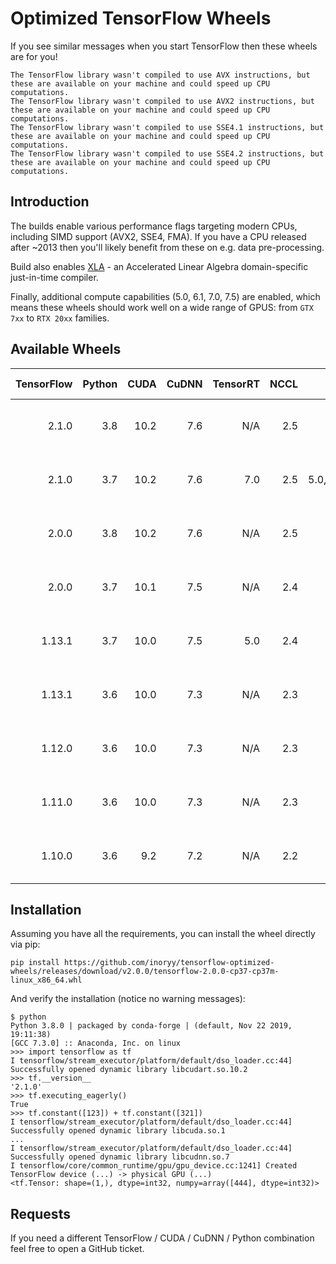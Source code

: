 # Optimized TensorFlow Wheels

If you see similar messages when you start TensorFlow then these wheels are for you!

```
The TensorFlow library wasn't compiled to use AVX instructions, but these are available on your machine and could speed up CPU computations.
The TensorFlow library wasn't compiled to use AVX2 instructions, but these are available on your machine and could speed up CPU computations.
The TensorFlow library wasn't compiled to use SSE4.1 instructions, but these are available on your machine and could speed up CPU computations.
The TensorFlow library wasn't compiled to use SSE4.2 instructions, but these are available on your machine and could speed up CPU computations.
```

## Introduction

The builds enable various performance flags targeting modern CPUs, including SIMD support (AVX2, SSE4, FMA).
If you have a CPU released after ~2013 then you'll likely benefit from these on e.g. data pre-processing.

Build also enables [XLA](https://www.tensorflow.org/xla/) - an Accelerated Linear Algebra domain-specific just-in-time compiler.

Finally, additional compute capabilities (5.0, 6.1, 7.0, 7.5) are enabled, which means these wheels should work well on a wide range of GPUS: from `GTX 7xx` to `RTX 20xx` families.

## Available Wheels
|TensorFlow|Python|CUDA|CuDNN|TensorRT|NCCL|Compute Capability|OS|Link|
|---:|---:|---:|---:|---:|---:|---:|:---:|:---:|
|2.1.0|3.8|10.2|7.6|N/A|2.5|5.0,6.1,7.0|Linux|[tensorflow-2.1.0-cp38-cp38-linux_x86_64.whl](https://github.com/inoryy/tensorflow-optimized-wheels/releases/download/v2.1.0/tensorflow-2.1.0-cp38-cp38-linux_x86_64.whl)|
|2.1.0|3.7|10.2|7.6|7.0|2.5|5.0,6.1,7.0,7.5|Linux|[tensorflow-2.1.0-cp37-cp37m-linux_x86_64.whl](https://github.com/inoryy/tensorflow-optimized-wheels/releases/download/v2.1.0/tensorflow-2.1.0-cp37-cp37m-linux_x86_64.whl)|
|2.0.0|3.8|10.2|7.6|N/A|2.5|5.0,6.1,7.0|Linux|[tensorflow-2.0.0-cp38-cp38-linux_x86_64.whl](https://github.com/inoryy/tensorflow-optimized-wheels/releases/download/v2.0.0-py3.8/tensorflow-2.0.0-cp38-cp38-linux_x86_64.whl)|
|2.0.0|3.7|10.1|7.5|N/A|2.4|5.0,6.1,7.0|Linux|[tensorflow-2.0.0-cp37-cp37m-linux_x86_64.whl](https://github.com/inoryy/tensorflow-optimized-wheels/releases/download/v2.0.0/tensorflow-2.0.0-cp37-cp37m-linux_x86_64.whl)|
|1.13.1|3.7|10.0|7.5|5.0|2.4|5.0,6.1,7.0|Linux|[tensorflow-1.13.1-cp37-cp37m-linux_x86_64.whl](https://github.com/inoryy/tensorflow-optimized-wheels/releases/download/v1.13.1-py37/tensorflow-1.13.1-cp37-cp37m-linux_x86_64.whl)|
|1.13.1|3.6|10.0|7.3|N/A|2.3|5.0,6.1,7.0|Linux|[tensorflow-1.13.1-cp36-cp36m-linux_x86_64.whl](https://github.com/inoryy/tensorflow-optimized-wheels/releases/download/v1.13.1/tensorflow-1.13.1-cp36-cp36m-linux_x86_64.whl)|
|1.12.0|3.6|10.0|7.3|N/A|2.3|5.0,6.1,7.0|Linux|[tensorflow-1.12.0-cp36-cp36m-linux_x86_64.whl](https://github.com/inoryy/tensorflow-optimized-wheels/releases/download/v1.12.0/tensorflow-1.12.0-cp36-cp36m-linux_x86_64.whl)|
|1.11.0|3.6|10.0|7.3|N/A|2.3|6.1|Linux|[tensorflow-1.11.0-cp36-cp36m-linux_x86_64.whl](https://github.com/inoryy/tensorflow-optimized-wheels/releases/download/v1.11.0/tensorflow-1.11.0-cp36-cp36m-linux_x86_64.whl)|
|1.10.0|3.6|9.2|7.2|N/A|2.2|6.1|Linux|[tensorflow-1.10.0-cp36-cp36m-linux_x86_64.whl](https://github.com/inoryy/tensorflow-optimized-wheels/releases/download/v1.10.0/tensorflow-1.10.0-cp36-cp36m-linux_x86_64.whl)|


## Installation

Assuming you have all the requirements, you can install the wheel directly via pip:

```
pip install https://github.com/inoryy/tensorflow-optimized-wheels/releases/download/v2.0.0/tensorflow-2.0.0-cp37-cp37m-linux_x86_64.whl
```
And verify the installation (notice no warning messages):

```
$ python
Python 3.8.0 | packaged by conda-forge | (default, Nov 22 2019, 19:11:38)
[GCC 7.3.0] :: Anaconda, Inc. on linux
>>> import tensorflow as tf
I tensorflow/stream_executor/platform/default/dso_loader.cc:44] Successfully opened dynamic library libcudart.so.10.2
>>> tf.__version__
'2.1.0'
>>> tf.executing_eagerly()
True
>>> tf.constant([123]) + tf.constant([321])
I tensorflow/stream_executor/platform/default/dso_loader.cc:44] Successfully opened dynamic library libcuda.so.1
...
I tensorflow/stream_executor/platform/default/dso_loader.cc:44] Successfully opened dynamic library libcudnn.so.7
I tensorflow/core/common_runtime/gpu/gpu_device.cc:1241] Created TensorFlow device (...) -> physical GPU (...)
<tf.Tensor: shape=(1,), dtype=int32, numpy=array([444], dtype=int32)>
```

## Requests

If you need a different TensorFlow / CUDA / CuDNN / Python combination feel free to open a GitHub ticket.
